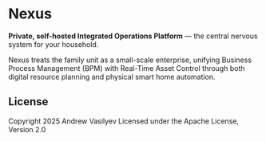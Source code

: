 # Nexus

**Private, self-hosted Integrated Operations Platform** — the central nervous
system for your household.

Nexus treats the family unit as a small-scale enterprise, unifying Business
Process Management (BPM) with Real-Time Asset Control through both digital
resource planning and physical smart home automation.

## License

Copyright 2025 Andrew Vasilyev Licensed under the Apache License, Version 2.0
